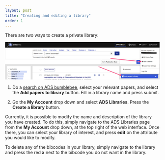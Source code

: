 ```yaml
---
layout: post
title: "Creating and editing a library"
order: 1
---
```


There are two ways to create a private library:

<img class="img-responsive" src="/img/library_screenshot.png" alt="a screenshot of the ads search results interface showing the ads libraries button"/>

  1. Do a [search on ADS bumblebee](https://ui.adsabs.harvard.edu/#search/q=star), select your relevant papers, and select the **Add papers to library** button. Fill in a library name and press submit.


  2. Go the **My Account** drop down and select **ADS Libraries**. Press the **Create a library** button.

Currently, it is possible to modify the name and description of the library you have created. To do this, simply navigate to the ADS Libraries page from the **My Account** drop down, at the top right of the web interface. Once there, you can select your library of interest, and press **edit** on the attribute you would like to modify.

To delete any of the bibcodes in your library, simply navigate to the library and press the red **x** next to the bibcode you do not want in the library.
